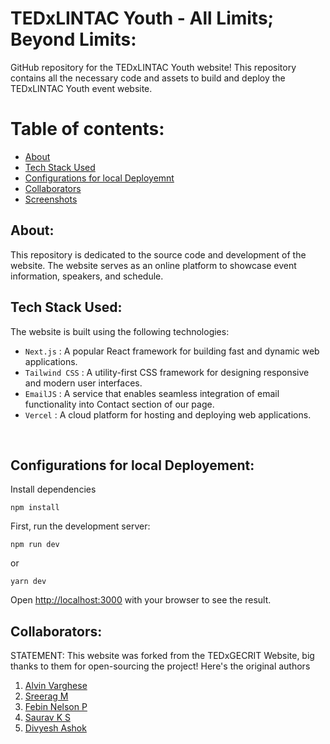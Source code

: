 # TEDxLINTAC Youth - All Limits; Beyond Limits:

GitHub repository for the TEDxLINTAC Youth website! This repository contains all the necessary code and assets to build and deploy the TEDxLINTAC Youth event website.

# Table of contents:

- [About](#about)
- [Tech Stack Used](#tech-stack-used)
- [Configurations for local Deployemnt](#configurations-for-local-deployement)
- [Collaborators](#collaborators)
- [Screenshots](#screenshots)

## About:

This repository is dedicated to the source code and development of the website. The website serves as an online platform to showcase event information, speakers, and schedule.

## Tech Stack Used:

The website is built using the following technologies:

- `Next.js` : A popular React framework for building fast and dynamic web applications.
- `Tailwind CSS` : A utility-first CSS framework for designing responsive and modern user interfaces.
- `EmailJS` : A service that enables seamless integration of email functionality into Contact section of our page.
- `Vercel` : A cloud platform for hosting and deploying web applications.

<br/>

## Configurations for local Deployement:

Install dependencies

```
npm install
```

First, run the development server:

```
npm run dev
```

or

```
yarn dev
```

Open [http://localhost:3000](http://localhost:3000) with your browser to see the result.

## Collaborators:

STATEMENT: This website was forked from the TEDxGECRIT Website, big thanks to them for open-sourcing the project! Here's the original authors 

1. [Alvin Varghese](https://github.com/alvin1904)
2. [Sreerag M](https://github.com/sm0483)
3. [Febin Nelson P](https://github.com/fbn776)
4. [Saurav K S](https://github.com/Saurav-K-S)
5. [Divyesh Ashok](https://github.com/Divyesh-ashok)

